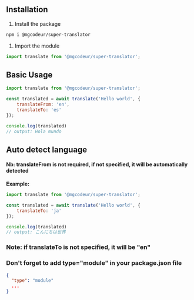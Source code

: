 ## Installation
1. Install the package
```bash
npm i @mgcodeur/super-translator
```

1. Import the module
```js
import translate from '@mgcodeur/super-translator';
```

## Basic Usage
```js
import translate from '@mgcodeur/super-translator';

const translated = await translate('Hello world', {
    translateFrom: 'en',
    translateTo: 'es'
});

console.log(translated)
// output: Hola mundo
```

## Auto detect language
#### Nb: translateFrom is not required, if not specified, it will be automatically detected

**Example:**

```js
import translate from '@mgcodeur/super-translator';

const translated = await translate('Hello world', {
    translateTo: 'ja'
});

console.log(translated)
// output: こんにちは世界
```

### Note: if translateTo is not specified, it will be "en"
### Don't forget to add type="module" in your package.json file

```json
{
  "type": "module"
  ...
}
```